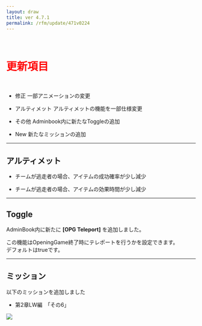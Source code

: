 ```yaml
---
layout: draw
title: ver 4.7.1
permalink: /rfm/update/471v0224
---
```



<br>
<h1 id="1"><font color="red">更新項目</font></h1><br>

+ <span class="red-badge">修正</span> 一部アニメーションの変更

+ <span class="blue-badge">アルティメット</span> アルティメットの機能を一部仕様変更

+ <span class="blue-badge">その他</span> Adminbook内に新たなToggleの追加

+ <span class="green-badge">New</span> 新たなミッションの追加




---------------------  
## アルティメット
  
 + チームが逃走者の場合、アイテムの成功確率が少し減少  
 
 + チームが逃走者の場合、アイテムの効果時間が少し減少

----------------------
## Toggle
  
AdminBook内に新たに **[OPG Teleport]** を追加しました。

この機能はOpeningGame終了時にテレポートを行うかを設定できます。  
デフォルトはtrueです。
  
  

----------------------
## ミッション


以下のミッションを追加しました  
  
+ 第2章LW編　「その6」 

<a><img src="http://web.njj12.net/public/images/lw6-1.png"></a><br>
  

